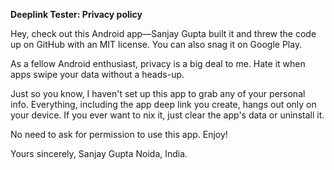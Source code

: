 **Deeplink Tester: Privacy policy**

Hey, check out this Android app—Sanjay Gupta built it and threw the code up on GitHub with an MIT license. You can also snag it on Google Play.

As a fellow Android enthusiast, privacy is a big deal to me. Hate it when apps swipe your data without a heads-up.

Just so you know, I haven't set up this app to grab any of your personal info. Everything, including the app deep link you create, hangs out only on your device. If you ever want to nix it, just clear the app's data or uninstall it.

No need to ask for permission to use this app. Enjoy!

Yours sincerely,
Sanjay Gupta
Noida, India.

